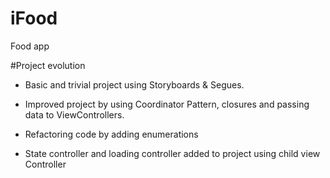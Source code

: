 # iFood
Food app

#Project evolution
* Basic and trivial project using Storyboards & Segues.

* Improved project by using Coordinator Pattern, closures and passing data to ViewControllers.

* Refactoring code by adding enumerations

* State controller and loading controller added to project using child view Controller
